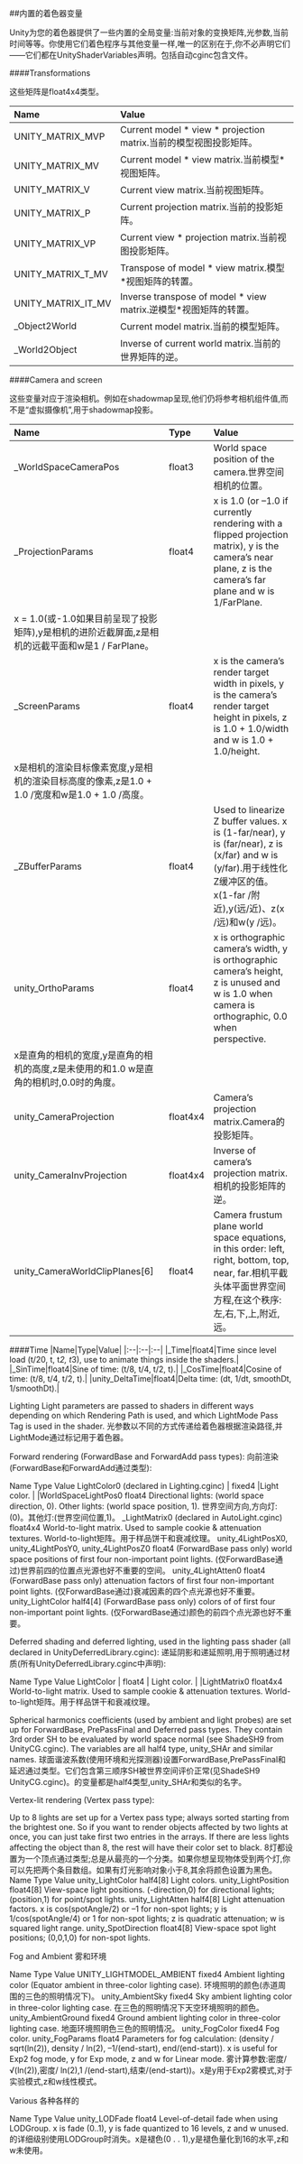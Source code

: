 ##内置的着色器变量

Unity为您的着色器提供了一些内置的全局变量:当前对象的变换矩阵,光参数,当前时间等等。你使用它们着色程序与其他变量一样,唯一的区别在于,你不必声明它们——它们都在UnityShaderVariables声明。包括自动cginc包含文件。

####Transformations

这些矩阵是float4x4类型。

|Name|Value|
|:--|:--|
|UNITY_MATRIX_MVP|Current model * view * projection matrix.当前的模型视图投影矩阵。|
|UNITY_MATRIX_MV|Current model * view matrix.当前模型*视图矩阵。|
|UNITY_MATRIX_V|Current view matrix.当前视图矩阵。|
|UNITY_MATRIX_P|Current projection matrix.当前的投影矩阵。|
|UNITY_MATRIX_VP|Current view * projection matrix.当前视图投影矩阵。|
|UNITY_MATRIX_T_MV|Transpose of model * view matrix.模型*视图矩阵的转置。|
|UNITY_MATRIX_IT_MV|Inverse transpose of model * view matrix.逆模型*视图矩阵的转置。|
|_Object2World|Current model matrix.当前的模型矩阵。|
|_World2Object|Inverse of current world matrix.当前的世界矩阵的逆。|

####Camera and screen

这些变量对应于渲染相机。例如在shadowmap呈现,他们仍将参考相机组件值,而不是“虚拟摄像机”,用于shadowmap投影。

|Name|Type|Value|
|:--|:--|:--|
|_WorldSpaceCameraPos|float3|World space position of the camera.世界空间相机的位置。|
|_ProjectionParams|float4|x is 1.0 (or –1.0 if currently rendering with a flipped projection matrix), y is the camera’s near plane, z is the camera’s far plane and w is 1/FarPlane.
x = 1.0(或-1.0如果目前呈现了投影矩阵),y是相机的进阶近截屏面,z是相机的远截平面和w是1 / FarPlane。|
|_ScreenParams|float4|x is the camera’s render target width in pixels, y is the camera’s render target height in pixels, z is 1.0 + 1.0/width and w is 1.0 + 1.0/height.
x是相机的渲染目标像素宽度,y是相机的渲染目标高度的像素,z是1.0 + 1.0 /宽度和w是1.0 + 1.0 /高度。|
|_ZBufferParams|float4|Used to linearize Z buffer values. x is (1-far/near), y is (far/near), z is (x/far) and w is (y/far).用于线性化Z缓冲区的值。x(1-far /附近),y(远/近)、z(x /远)和w(y /远)。|
|unity_OrthoParams|float4|x is orthographic camera’s width, y is orthographic camera’s height, z is unused and w is 1.0 when camera is orthographic, 0.0 when perspective.
x是直角的相机的宽度,y是直角的相机的高度,z是未使用的和1.0 w是直角的相机时,0.0时的角度。|
|unity_CameraProjection|float4x4|Camera’s projection matrix.Camera的投影矩阵。|
|unity_CameraInvProjection|float4x4|Inverse of camera’s projection matrix.相机的投影矩阵的逆。|
|unity_CameraWorldClipPlanes[6]|float4|Camera frustum plane world space equations, in this order: left, right, bottom, top, near, far.相机平截头体平面世界空间方程,在这个秩序:左,右,下,上,附近,远。|


####Time
|Name|Type|Value|
|:--|:--|:--|
|_Time|float4|Time since level load (t/20, t, t*2, t*3), use to animate things inside the shaders.|
|_SinTime|float4|Sine of time: (t/8, t/4, t/2, t).|
|_CosTime|float4|Cosine of time: (t/8, t/4, t/2, t).|
|unity_DeltaTime|float4|Delta time: (dt, 1/dt, smoothDt, 1/smoothDt).|

Lighting
Light parameters are passed to shaders in different ways depending on which Rendering Path is used, and which LightMode Pass Tag is used in the shader.
光参数以不同的方式传递给着色器根据渲染路径,并LightMode通过标记用于着色器。

Forward rendering (ForwardBase and ForwardAdd pass types):
向前渲染(ForwardBase和ForwardAdd通过类型):

Name
Type
Value
LightColor0 (declared in Lighting.cginc) | fixed4 |Light color. | |WorldSpaceLightPos0
float4
Directional lights: (world space direction, 0). Other lights: (world space position, 1).
世界空间方向,方向灯:(0)。其他灯:(世界空间位置,1)。
_LightMatrix0 (declared in AutoLight.cginc)
float4x4
World-to-light matrix. Used to sample cookie & attenuation textures.
World-to-light矩阵。用于样品饼干和衰减纹理。
unity_4LightPosX0, unity_4LightPosY0, unity_4LightPosZ0
float4
(ForwardBase pass only) world space positions of first four non-important point lights.
(仅ForwardBase通过)世界前四的位置点光源也好不重要的空间。
unity_4LightAtten0
float4
(ForwardBase pass only) attenuation factors of first four non-important point lights.
(仅ForwardBase通过)衰减因素的四个点光源也好不重要。
unity_LightColor
half4[4]
(ForwardBase pass only) colors of of first four non-important point lights.
(仅ForwardBase通过)颜色的前四个点光源也好不重要。

Deferred shading and deferred lighting, used in the lighting pass shader (all declared in UnityDeferredLibrary.cginc):
递延阴影和递延照明,用于照明通过材质(所有UnityDeferredLibrary.cginc中声明):

Name
Type
Value
LightColor | float4 | Light color. | |LightMatrix0
float4x4
World-to-light matrix. Used to sample cookie & attenuation textures.
World-to-light矩阵。用于样品饼干和衰减纹理。

Spherical harmonics coefficients (used by ambient and light probes) are set up for ForwardBase, PrePassFinal and Deferred pass types. They contain 3rd order SH to be evaluated by world space normal (see ShadeSH9 from UnityCG.cginc). The variables are all half4 type, unity_SHAr and similar names.
球面谐波系数(使用环境和光探测器)设置ForwardBase,PrePassFinal和延迟通过类型。它们包含第三顺序SH被世界空间评价正常(见ShadeSH9 UnityCG.cginc)。的变量都是half4类型,unity_SHAr和类似的名字。

Vertex-lit rendering (Vertex pass type):

Up to 8 lights are set up for a Vertex pass type; always sorted starting from the brightest one. So if you want to render objects affected by two lights at once, you can just take first two entries in the arrays. If there are less lights affecting the object than 8, the rest will have their color set to black.
8灯都设置为一个顶点通过类型;总是从最亮的一个分类。如果你想呈现物体受到两个灯,你可以先把两个条目数组。如果有灯光影响对象小于8,其余将颜色设置为黑色。
Name
Type
Value
unity_LightColor
half4[8]
Light colors.
unity_LightPosition
float4[8]
View-space light positions. (-direction,0) for directional lights; (position,1) for point/spot lights.
unity_LightAtten
half4[8]
Light attenuation factors. x is cos(spotAngle/2) or –1 for non-spot lights; y is 1/cos(spotAngle/4) or 1 for non-spot lights; z is quadratic attenuation; w is squared light range.
unity_SpotDirection
float4[8]
View-space spot light positions; (0,0,1,0) for non-spot lights.

Fog and Ambient
雾和环境

Name
Type
Value
UNITY_LIGHTMODEL_AMBIENT
fixed4
Ambient lighting color (Equator ambient in three-color lighting case).
环境照明的颜色(赤道周围的三色的照明情况下)。
unity_AmbientSky
fixed4
Sky ambient lighting color in three-color lighting case.
在三色的照明情况下天空环境照明的颜色。
unity_AmbientGround
fixed4
Ground ambient lighting color in three-color lighting case.
地面环境照明色三色的照明情况。
unity_FogColor
fixed4
Fog color.
unity_FogParams
float4
Parameters for fog calculation: (density / sqrt(ln(2)), density / ln(2), –1/(end-start), end/(end-start)). x is useful for Exp2 fog mode, y for Exp mode, z and w for Linear mode.
雾计算参数:密度/√(ln(2)),密度/ ln(2),1 /(end-start),结束/(end-start))。x是y用于Exp2雾模式,对于实验模式,z和w线性模式。

Various
各种各样的

Name
Type
Value
unity_LODFade
float4
Level-of-detail fade when using LODGroup. x is fade (0..1), y is fade quantized to 16 levels, z and w unused.
的详细级别使用LODGroup时消失。x是褪色(0 . . 1),y是褪色量化到16的水平,z和w未使用。




